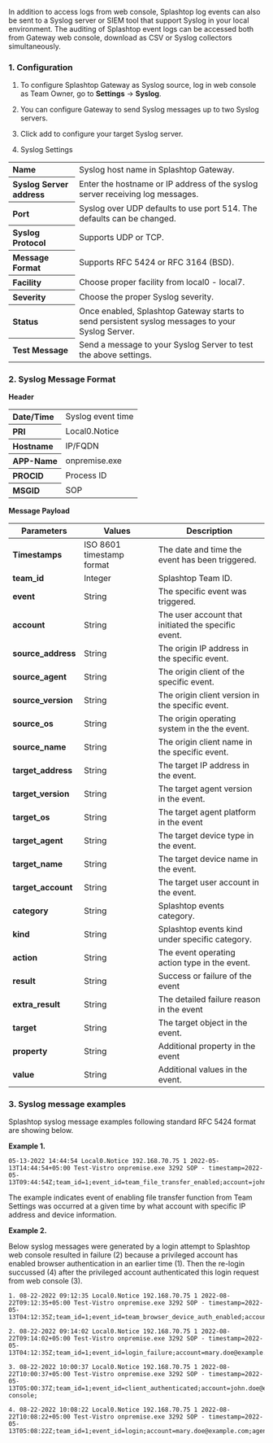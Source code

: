 In addition to access logs from web console, Splashtop log events can also be sent to a Syslog server or SIEM tool that support Syslog in your local environment. The auditing of Splashtop event logs can be accessed both from Gateway web console, download as CSV or Syslog collectors simultaneously.

### 1. Configuration

1. To configure Splashtop Gateway as Syslog source, log in web console as Team Owner, go to **Settings** → **Syslog**.

2. You can configure Gateway to send Syslog messages up to two Syslog servers.

3. Click add to configure your target Syslog server.

4. Syslog Settings

<table>
  <tr><th align="left">Name</th><td>Syslog host name in Splashtop Gateway.</td></tr>
  <tr><th align="left">Syslog Server address</th><td>Enter the hostname or IP address of the syslog server receiving log messages.</td></tr>
  <tr><th align="left">Port</th><td>Syslog over UDP defaults to use port 514. The defaults can be changed.</td></tr>
  <tr><th align="left">Syslog Protocol</th><td>Supports UDP or TCP.</td></tr>
  <tr><th align="left">Message Format</th><td>Supports RFC 5424 or RFC 3164 (BSD).</td></tr>
  <tr><th align="left">Facility</th><td>Choose proper facility from local0 - local7.</td></tr>
  <tr><th align="left">Severity</th><td>Choose the proper Syslog severity.</td></tr>
  <tr><th align="left">Status</th><td>Once enabled, Splashtop Gateway starts to send persistent syslog messages to your Syslog Server.</td></tr>
  <tr><th align="left">Test Message</th><td>Send a message to your Syslog Server to test the above settings.</td></tr>
</table>

### 2. Syslog Message Format

**Header**

<table>
  <tr><th align="left">Date/Time</th><td>Syslog event time</td></tr>
  <tr><th align="left">PRI</th><td>Local0.Notice</td></tr>
  <tr><th align="left">Hostname</th><td>IP/FQDN</td></tr>
  <tr><th align="left">APP-Name</th><td>onpremise.exe</td></tr>
  <tr><th align="left">PROCID</th><td>Process ID</td></tr>
  <tr><th align="left">MSGID</th><td>SOP</td></tr>
</table>

**Message Payload**

| **Parameters** | **Values** | **Description** |
| --- | --- | --- |
| **Timestamps** | ISO 8601 timestamp format | The date and time the event has been triggered. |
| **team_id** | Integer | Splashtop Team ID. |
| **event** | String | The specific event was triggered. |
| **account** | String | The user account that initiated the specific event. |
| **source_address** | String | The origin IP address in the specific event. |
| **source_agent** | String | The origin client of the specific event. |
| **source_version** | String | The origin client version in the specific event. |
| **source_os** | String | The origin operating system in the the event. |
| **source_name** | String | The origin client name in the specific event. |
| **target_address** | String | The target IP address in the event. |
| **target_version** | String | The target agent version in the event. |
| **target_os** | String | The target agent platform in the event |
| **target_agent** | String | The target device type in the event. |
| **target_name** | String | The target device name in the event. |
| **target_account** | String | The target user account in the event. |
| **category** | String | Splashtop events category. |
| **kind** | String | Splashtop events kind under specific category. |
| **action** | String | The event operating action type in the event. |
| **result** | String | Success or failure of the event |
| **extra_result** | String | The detailed failure reason in the event |
| **target** | String | The target object in the event. |
| **property** | String | Additional property in the event |
| **value** | String | Additional values in the event. |

### 3. Syslog message examples

Splashtop syslog message examples following standard RFC 5424 format are showing below.

**Example 1.**

```
05-13-2022 14:44:54 Local0.Notice 192.168.70.75 1 2022-05-13T14:44:54+05:00 Test-Vistro onpremise.exe 3292 SOP - timestamp=2022-05-13T09:44:54Z;team_id=1;event_id=team_file_transfer_enabled;account=john.doe@example.com;agent=browser;source_address=192.168.67.22;source_name=IE;source_version=110.0.1587;source_os=Windows;category=management;kind=team_mgmt;action=update;result=success;target=remote_support_setting;desc:file_transfer=enabled;

```

The example indicates event of enabling file transfer function from Team Settings was occurred at a given time by what account with specific IP address and device information.

**Example 2.**

Below syslog messages were generated by a login attempt to Splashtop web console resulted in failure (2) because a privileged account has enabled browser authentication in an earlier time (1). Then the re-login succussed (4) after the privileged account authenticated this login request from web console (3).

```
1. 08-22-2022 09:12:35 Local0.Notice 192.168.70.75 1 2022-08-22T09:12:35+05:00 Test-Vistro onpremise.exe 3292 SOP - timestamp=2022-05-13T04:12:35Z;team_id=1;event_id=team_browser_device_auth_enabled;account=john.doe@example.com;agent=browser;source_address=192.168.67.22;source_name=IE;source_version=111.0.1661;source_os=Windows;category=management;kind=team_mgmt;action=update;result=success;target=general_setting;desc:browser_device_auth=enabled;

2. 08-22-2022 09:14:02 Local0.Notice 192.168.70.75 1 2022-08-22T09:14:02+05:00 Test-Vistro onpremise.exe 3292 SOP - timestamp=2022-05-13T04:12:35Z;team_id=1;event_id=login_failure;account=mary.doe@example.com;agent=browser;source_address=192.168.89.176;source_name=Chrome;source_version=110.0.0;source_os=Mac;target_account=mary.doe@example.com;category=auth;kind=user_mgmt;action=login;result=fail;extra_result=need_device_auth;target=mary.doe@example.com;desc:=;

3. 08-22-2022 10:00:37 Local0.Notice 192.168.70.75 1 2022-08-22T10:00:37+05:00 Test-Vistro onpremise.exe 3292 SOP - timestamp=2022-05-13T05:00:37Z;team_id=1;event_id=client_authenticated;account=john.doe@example.com;agent=browser;source_address=192.168.67.22;source_name=IE;source_version=111.0.1661;source_os=Windows;target_addr=192.168.89.176;target_agent=browser;target_version=110.0.0;target_os=Mac;target_name=Chrome;target_account=mary.doe@example.com;category=endpoint;kind=browser;action=authenticate;result=success;desc:method=web console;

4. 08-22-2022 10:08:22 Local0.Notice 192.168.70.75 1 2022-08-22T10:08:22+05:00 Test-Vistro onpremise.exe 3292 SOP - timestamp=2022-05-13T05:08:22Z;team_id=1;event_id=login;account=mary.doe@example.com;agent=browser;source_address=192.168.89.176;source_name=Chrome;source_version=110.0.0;source_os=Mac;target_account=mary.doe@example.com;category=auth;kind=user_mgmt;action=login;result=success;extra_result=;target=mary.doe@example.com;desc:=;

```
